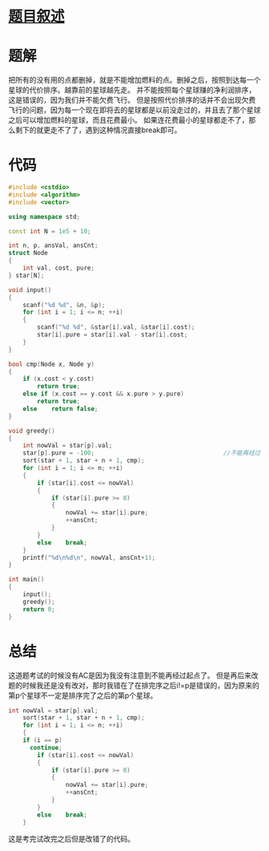 # [题目叙述](http://124.205.120.153/contest/128/problem/1304)
# 题解
把所有的没有用的点都删掉，就是不能增加燃料的点。删掉之后，按照到达每一个星球的代价排序。越靠前的星球越先走。
并不能按照每个星球赚的净利润排序，这是错误的，因为我们并不能欠费飞行。
但是按照代价排序的话并不会出现欠费飞行的问题，因为每一个现在即将去的星球都是以前没走过的，并且去了那个星球之后可以增加燃料的星球，而且花费最小。
如果连花费最小的星球都走不了，那么剩下的就更走不了了，遇到这种情况直接break即可。
# 代码
```cpp
#include <cstdio>
#include <algorithm>
#include <vector>

using namespace std;

const int N = 1e5 + 10;

int n, p, ansVal, ansCnt;
struct Node
{
	int val, cost, pure;
} star[N];

void input()
{
	scanf("%d %d", &n, &p);
	for (int i = 1; i <= n; ++i)
	{
		scanf("%d %d", &star[i].val, &star[i].cost);
		star[i].pure = star[i].val - star[i].cost;
	}
}

bool cmp(Node x, Node y)
{
	if (x.cost < y.cost)
		return true;
	else if (x.cost == y.cost && x.pure > y.pure)
		return true;
	else	return false;
}

void greedy()
{
	int nowVal = star[p].val;
	star[p].pure = -100;									//不能再经过起点了！！！ 
	sort(star + 1, star + n + 1, cmp);
	for (int i = 1; i <= n; ++i)
	{
		if (star[i].cost <= nowVal)
		{
			if (star[i].pure >= 0)
			{
				nowVal += star[i].pure;
				++ansCnt;
			}
		}
		else	break;
	}
	printf("%d\n%d\n", nowVal, ansCnt+1);
}

int main()
{
	input();
	greedy();
	return 0;
}
```
# 总结
这道题考试的时候没有AC是因为我没有注意到不能再经过起点了。
但是再后来改题的时候我还是没有改对，那时我错在了在排完序之后i!=p是错误的，因为原来的第p个星球不一定是排序完了之后的第p个星球。
```cpp
int nowVal = star[p].val;
	sort(star + 1, star + n + 1, cmp);
	for (int i = 1; i <= n; ++i)
	{
    if (i == p)
      continue;
		if (star[i].cost <= nowVal)
		{
			if (star[i].pure >= 0)
			{
				nowVal += star[i].pure;
				++ansCnt;
			}
		}
		else	break;
	}
```
这是考完试改完之后但是改错了的代码。
